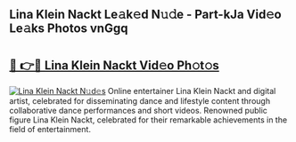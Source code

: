 ## Lina Klein Nackt Le𝚊k𝚎d N𝚞𝚍e - Part-kJa Vid𝚎o Le𝚊ks Photos vnGgq

# <h2><a href="http://fb8e8p.evod.top/?m=Lina+Klein+Nackt">🔗 👉🔴 Lina Klein Nackt Vid𝚎o Ph𝚘t𝚘s</a></h2>

[![Lina Klein Nackt N𝚞d𝚎s](https://i.imgur.com/8V9OHl7.gif)](http://fb8e8p.evod.top/?m=Lina+Klein+Nackt)
Online entertainer Lina Klein Nackt and digital artist, celebrated for disseminating dance and lifestyle content through collaborative dance performances and short videos. Renowned public figure Lina Klein Nackt, celebrated for their remarkable achievements in the field of entertainment. 
